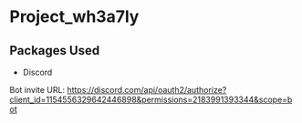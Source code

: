 # Project_wh3a7ly

## Packages Used
- Discord


Bot invite URL: https://discord.com/api/oauth2/authorize?client_id=1154556329642446898&permissions=2183991393344&scope=bot